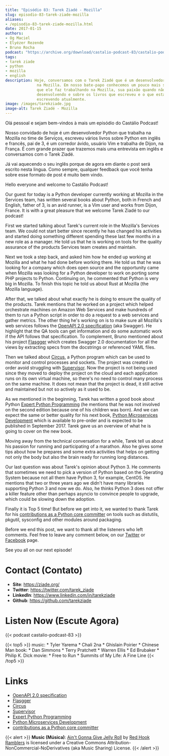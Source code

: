 ```yaml
---
title: "Episódio 83: Tarek Ziadé - Mozilla"
slug: episodio-83-tarek-ziade-mozilla
aliases:
- /episodio-83-tarek-ziade-mozilla.html
date: 2017-01-15
authors:
- Og Maciel
- Elyézer Rezende
- Bruno Rocha
podcast: "https://archive.org/download/castalio-podcast-83/castalio-podcast-83.mp3"
tags:
- tarek ziade
- python
- mozilla
- english
description: Hoje, conversamos com o Tarek Ziadé que é um desenvolvedor Python
              na Mozilla. Em nosso bate-papo conhecemos um pouco mais sobre o
              que ele faz trabalhando na Mozilla, sua paixão quando não está
              desenvolvendo e sobre os livros que escreveu e o que está
              escrevendo atualmente.
image: /images/tarekziade.jpg
image-alt: Tarek Ziadé - Mozilla
---
```


Olá pessoal e sejam bem-vindos à mais um episódio do Castálio Podcast!

Nosso convidado de hoje é um desenvolvedor Python que trabalha na Mozilla no
time de Serviços, escreveu vários livros sobre Python em inglês e francês, pai
de 3, é um corredor ávido, usuário Vim e trabalha de Dijon, na França. É com
grande prazer que trazemos mais uma entrevista em inglês e conversamos com o
Tarek Ziadé.

Já vai aquecendo o seu inglês porque de agora em diante o post será escrito
nesta lingua. Como sempre, qualquer feedback que você tenha sobre esse formato
de post é muito bem vindo.

Hello everyone and welcome to Castálio Podcast!

Our guest for today is a Python developer currently working at Mozilla in the
Services team, has written several books about Python, both in French and
English, father of 3, is an avid runner, is a Vim user and works from Dijon,
France. It is with a great pleasure that we welcome Tarek Ziadé to our podcast!

First we started talking about Tarek\'s current role in the Mozilla\'s Services
team. We could not start better since recently he has changed his activities
and started doing something different spending these last few months in a new
role as a manager. He told us that he is working on tools for the quality
assurance of the products Services team creates and maintain.

Next we took a step back, and asked him how he ended up working at Mozilla and
what he had done before working there. He told us that he was looking for a
company which does open source and the opportunity came when Mozilla was
looking for a Python developer to work on porting some PHP projects to Python.
Continuing on, he commented that Python is very big in Mozilla. To finish this
topic he told us about Rust at Mozilla (the Mozilla language).

After that, we talked about what exactly he is doing to ensure the quality of
the products. Tarek mentions that he worked on a project which helped
orchestrate machines on Amazon Web Services and make hundreds of them to run a
Python script in order to do a request to a web services and gather metrics.
The other thing he\'s working on is to make sure all Mozilla\'s web services
follows the [OpenAPI 2.0 specification](http://swagger.io/specification/) (aka
Swagger). He highlight that the QA tools can get information and do some
automatic work if the API follows that specification. To complement, Bruno
mentioned about his project [Flasgger](https://pypi.python.org/pypi/flasgger)
which creates Swagger 2.0 documentation for all the views by extracting specs
from the docstrings or referenced YAML files.

Then we talked about [Circus](https://pypi.python.org/pypi/circus), a Python
program which can be used to monitor and control processes and sockets. The
project was created in order avoid struggling with
[Supervisor](http://supervisord.org/). Now the project is not being used since
they moved to deploy the project on the cloud and each application runs on its
own virtual machine, so there\'s no need to control many process on the same
machine. It does not mean that the project is dead, it still active and
maintained but not so actively as it used to be.

As we mentioned in the beginning, Tarek has written a good book about Python
[Expert Python
Programming](https://www.goodreads.com/book/show/5069668-expert-python-programming)
(he mentions that he was not involved on the second edition because one of his
children was born). And we can expect the same or better quality for his next
book, [Python Microservices
Development](https://www.packtpub.com/web-development/python-microservices-development)
which is available to pre-order and is expected to be published in September
2017. Tarek gave us an overview of what he is going to cover on the new book.

Moving away from the technical conversation for a while, Tarek tell us about
his passion for running and participating of a marathon. Also he gives some
tips about how he prepares and some extra activities that helps on getting not
only the body but also the brain ready for running long distances.

Our last question was about Tarek\'s opinion about Python 3. He comments that
sometimes we need to pick a version of Python based on the Operating System
because not all them have Python 3, for example, CentOS. He mentions that two
or three years ago we didn\'t have many libraries supporting Python 3 and now
we do. Also, he thinks Python 3 does not offer a killer feature other than
perhaps asyncio to convince people to upgrade, which could be slowing down the
adoption.

Finally it is Top 5 time! But before we get into it, we wanted to thank Tarek
for his [contributions as a Python core
committer](https://github.com/python/cpython/commits?author=tarekziade) on
tools such as distutils, pkgutil, sysconfig and other modules around packaging.

Before we end this post, we want to thank all the listeners who left comments.
Feel free to leave any comment below, on our
[Twitter](https://twitter.com/castaliopod) or
[Facebook](https://www.facebook.com/castaliopod) page.

See you all on our next episode!

# Contact (Contato)

- **Site**: <https://ziade.org/>
- **Twitter**: <https://twitter.com/tarek_ziade>
- **LinkedIn**: <https://www.linkedin.com/in/tarekziade>
- **Github**: <https://github.com/tarekziade>

# Listen Now (Escute Agora)

{{< podcast castalio-podcast-83 >}}

{{< top5 >}}
music:
    * Tyler Yarema
    * Chali 2na
    * Ghislain Poirier
    * Chinese Man
book:
    * Dan Simmons
    * Terry Pratchett
    * Warren Ellis
    * Ed Brubaker
    * Philip K. Dick
movie:
    * Free to Run
    * Summits of My Life: A Fine Line
{{< /top5 >}}

# Links

- [OpenAPI 2.0 specification](http://swagger.io/specification/)
- [Flasgger](https://pypi.python.org/pypi/flasgger)
- [Circus](https://pypi.python.org/pypi/circus)
- [Supervisor](http://supervisord.org/)
- [Expert Python Programming](https://www.goodreads.com/book/show/5069668-expert-python-programming)
- [Python Microservices Development](https://www.packtpub.com/web-development/python-microservices-development)
- [contributions as a Python core committer](https://github.com/python/cpython/commits?author=tarekziade)

{{< alert >}}
**Music (Música)**: [Ain\'t Gonna Give Jelly
Roll](http://freemusicarchive.org/music/Red_Hook_Ramblers/Live__WFMU_on_Antique_Phonograph_Music_Program_with_MAC_Feb_8_2011/Red_Hook_Ramblers_-_12_-_Aint_Gonna_Give_Jelly_Roll)
by [Red Hook Ramblers](http://www.redhookramblers.com/) is licensed under a
Creative Commons Attribution-NonCommercial-NoDerivatives (aka Music Sharing)
License.
{{< /alert >}}
